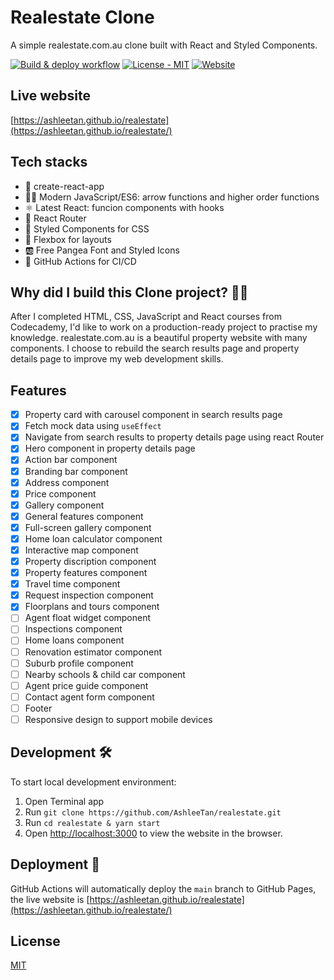 # Realestate Clone

A simple realestate.com.au clone built with React and Styled Components.

[![Build & deploy workflow](https://github.com/AshleeTan/realestate/actions/workflows/build-deploy.yml/badge.svg)](https://github.com/AshleeTan/realestate/actions)
[![License - MIT](https://img.shields.io/badge/License-MIT-blue)](https://github.com/AshleeTan/realestate/blob/main/LICENSE)
[![Website](https://img.shields.io/badge/Live%20-website-orange)](https://ashleetan.github.io/realestate/)

## Live website
[https://ashleetan.github.io/realestate](https://ashleetan.github.io/realestate/)
## Tech stacks
* 🐣 create-react-app
* 👩‍💻 Modern JavaScript/ES6: arrow functions and higher order functions
* ⚛️ Latest React: funcion components with hooks
* 🧭 React Router
* 🎨 Styled Components for CSS
* 🎁 Flexbox for layouts
* 🆎 Free Pangea Font and Styled Icons
* 🚙 GitHub Actions for CI/CD

## Why did I build this Clone project? 👩‍💻
After I completed HTML, CSS, JavaScript and React courses from Codecademy, I'd like to work on a production-ready project to practise my knowledge. realestate.com.au is a beautiful property website with many components. I choose to rebuild the search results page and property details page to improve my web development skills.

## Features
- [x] Property card with carousel component in search results page
- [x] Fetch mock data using `useEffect`
- [x] Navigate from search results to property details page using react Router
- [x] Hero component in property details page
- [x] Action bar component
- [x] Branding bar component
- [x] Address component
- [x] Price component
- [x] Gallery component
- [x] General features component
- [x] Full-screen gallery component
- [x] Home loan calculator component
- [x] Interactive map component
- [x] Property discription component
- [x] Property features component
- [x] Travel time component
- [x] Request inspection component
- [x] Floorplans and tours component
- [ ] Agent float widget component
- [ ] Inspections component
- [ ] Home loans component
- [ ] Renovation estimator component
- [ ] Suburb profile component
- [ ] Nearby schools & child car component
- [ ] Agent price guide component
- [ ] Contact agent form component
- [ ] Footer
- [ ] Responsive design to support mobile devices
## Development 🛠
To start local development environment:
1. Open Terminal app
1. Run `git clone https://github.com/AshleeTan/realestate.git`
1. Run `cd realestate & yarn start`
1. Open [http://localhost:3000](http://localhost:3000) to view the website in the browser.

## Deployment 🚀
GitHub Actions will automatically deploy the `main` branch to GitHub Pages, the live website is [https://ashleetan.github.io/realestate](https://ashleetan.github.io/realestate/)

## License
[MIT](https://github.com/AshleeTan/realestate/blob/main/LICENSE)
